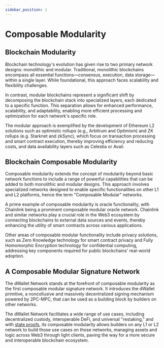 ```yaml
---
sidebar_position: 1
---
```


# Composable Modularity

## Blockchain Modularity

Blockchain technology's evolution has given rise to two primary network designs: monolithic and modular. Traditional,
monolithic blockchains encompass all essential functions—consensus, execution, data storage—within a single layer. While
foundational, this approach faces scalability and flexibility challenges.

In contrast, modular blockchains represent a significant shift by decomposing the blockchain stack into specialized
layers, each dedicated to a specific function. This separation allows for enhanced performance, scalability, and
adaptability, enabling more efficient processing and optimization for each network's specific role.

The modular approach is exemplified by the development of Ethereum L2 solutions such as optimistic rollups (e.g.,
Arbitrum and Optimism) and ZK rollups (e.g. Starknet and zkSync), which focus on transaction processing and smart
contract execution, thereby improving efficiency and reducing costs, and data availability layers such as Celestia or
Avail.

## Blockchain Composable Modularity

Composable modularity extends the concept of modularity beyond basic network functions to include a range of powerful
capabilities that can be added to both monolithic and modular designs. This approach involves specialized networks
designed to enable specific functionalities on other L1 and L2 platforms, hence the term "Composable Modular" networks.

A prime example of composable modularity is oracle functionality, with Chainlink being a prominent composable modular
oracle network. Chainlink and similar networks play a crucial role in the Web3 ecosystem by connecting blockchains to
external data sources and events, thereby enhancing the utility of smart contracts across various applications.

Other areas of composable modular functionality include privacy solutions, such as Zero Knowledge technology for smart
contract privacy and Fully Homomorphic Encryption technology for confidential computing, addressing key components
required for public blockchains' real-world adoption.

## A Composable Modular Signature Network

The dWallet Network stands at the forefront of composable modularity as the first composable modular signature network.
It introduces the dWallet primitive, a noncollusive and massively decentralized signing mechanism powered by 2PC-MPC,
that can be used as a building block by builders on other networks.

The dWallet Network facilitates a wide range of use cases, including decentralized custody, interoperable DeFi, and
universal "restaking," and with [state proofs](state-proofs.md), its composable modularity allows builders on any L1 or
L2 network to build those use cases on those networks, managing assets and logic across Web3 through light clients,
paving the way for a more secure and interoperable blockchain ecosystem.
